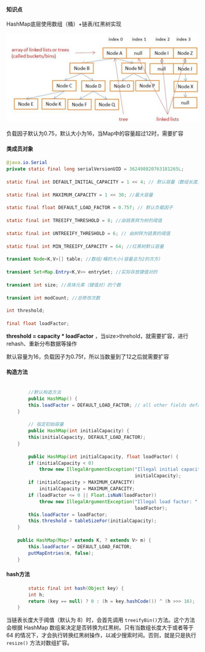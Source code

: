 #### 知识点

HashMap底层使用数组（桶）+链表/红黑树实现

<img src="assets/image-20221123143247891.png" alt="image-20221123143247891" style="zoom:50%;" />

负载因子默认为0.75，默认大小为16，当Map中的容量超过12时，需要扩容

#### 类成员对象

```java
@java.io.Serial
private static final long serialVersionUID = 362498820763181265L;

static final int DEFAULT_INITIAL_CAPACITY = 1 << 4; // 默认容量（数组长度） aka 16

static final int MAXIMUM_CAPACITY = 1 << 30; //最大容量

static final float DEFAULT_LOAD_FACTOR = 0.75f; // 默认负载因子

static final int TREEIFY_THRESHOLD = 8; //由链表转为树的阈值

static final int UNTREEIFY_THRESHOLD = 6; // 由树转为链表的阈值

static final int MIN_TREEIFY_CAPACITY = 64; //红黑树默认容量

transient Node<K,V>[] table; //数组/桶的大小(容量总为2的次方)

transient Set<Map.Entry<K,V>> entrySet; //实际存放键值对的

transient int size; //具体元素（键值对）的个数

transient int modCount; //总修改次数

int threshold;

final float loadFactor;
```

**threshold = capacity * loadFactor** ，当size>threhold，就需要扩容，进行rehash、重新分布数据等操作

默认容量为16，负载因子为0.75f，所以当数量到了12之后就需要扩容

#### 构造方法

```java
	
		//默认构造方法
		public HashMap() {
        this.loadFactor = DEFAULT_LOAD_FACTOR; // all other fields defaulted
    }

		// 指定初始容量
		public HashMap(int initialCapacity) {
        this(initialCapacity, DEFAULT_LOAD_FACTOR);
    }
	
		public HashMap(int initialCapacity, float loadFactor) {
        if (initialCapacity < 0)
            throw new IllegalArgumentException("Illegal initial capacity: " +
                                               initialCapacity);
        if (initialCapacity > MAXIMUM_CAPACITY)
            initialCapacity = MAXIMUM_CAPACITY;
        if (loadFactor <= 0 || Float.isNaN(loadFactor))
            throw new IllegalArgumentException("Illegal load factor: " +
                                               loadFactor);
        this.loadFactor = loadFactor;
        this.threshold = tableSizeFor(initialCapacity);
    }
  
    public HashMap(Map<? extends K, ? extends V> m) {
        this.loadFactor = DEFAULT_LOAD_FACTOR;
        putMapEntries(m, false);
    }
```

#### hash方法

```java
		static final int hash(Object key) {
        int h;
        return (key == null) ? 0 : (h = key.hashCode()) ^ (h >>> 16);
    }
```

当链表长度大于阈值（默认为 8）时，会首先调用 `treeifyBin()`方法。这个方法会根据 HashMap 数组来决定是否转换为红黑树。只有当数组长度大于或者等于 64 的情况下，才会执行转换红黑树操作，以减少搜索时间。否则，就是只是执行 `resize()` 方法对数组扩容。
